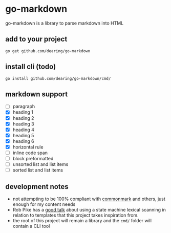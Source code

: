 # go-markdown

go-markdown is a library to parse markdown into HTML

## add to your project

```
go get github.com/dearing/go-markdown
```

## install cli (todo)

```
go install github.com/dearing/go-markdown/cmd/
```

## markdown support

- [ ] paragraph
- [x] heading 1
- [x] heading 2
- [x] heading 3
- [x] heading 4
- [x] heading 5
- [x] heading 6
- [x] horizontal rule
- [ ] inline code span
- [ ] block preformatted
- [ ] unsorted list and list items
- [ ] sorted list and list items

## development notes

- not attempting to be 100% compliant with [commonmark](https://commonmark.org/) and others, just enough for my content needs
- Rob Pike has a [good talk](https://www.youtube.com/watch?v=HxaD_trXwRE) about using a state machine lexical scanning in relation to templates that this project takes inspiration from. 
- the root of this project will remain a library and the `cmd/` folder will contain a CLI tool